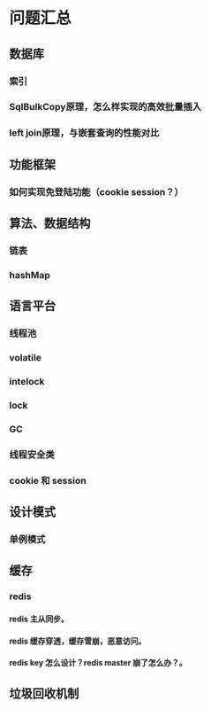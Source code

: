 # 问题汇总


## 数据库
### 索引
### SqlBulkCopy原理，怎么样实现的高效批量插入
### left join原理，与嵌套查询的性能对比

## 功能框架
### 如何实现免登陆功能（cookie session？）

## 算法、数据结构
### 链表
### hashMap

## 语言平台

### 线程池
### volatile
### intelock
### lock
### GC
### 线程安全类
### cookie 和 session

## 设计模式
### 单例模式

## 缓存
### redis 
#### redis 主从同步。
#### redis 缓存穿透，缓存雪崩，恶意访问。
#### redis key 怎么设计？redis master 崩了怎么办？。

## 垃圾回收机制